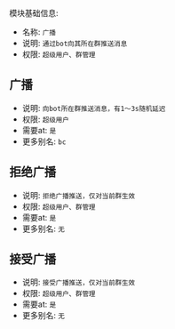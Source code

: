 模块基础信息:

- 名称: `广播`
- 说明: `通过bot向其所在群推送消息`
- 权限: `超级用户、群管理`

## 广播

- 说明: `向bot所在群推送消息，有1～3s随机延迟`
- 权限: `超级用户`
- 需要at: `是`
- 更多别名: `bc`

## 拒绝广播

- 说明: `拒绝广播推送，仅对当前群生效`
- 权限: `超级用户、群管理`
- 需要at: `是`
- 更多别名: `无`


## 接受广播

- 说明: `接受广播推送，仅对当前群生效`
- 权限: `超级用户、群管理`
- 需要at: `是`
- 更多别名: `无`
